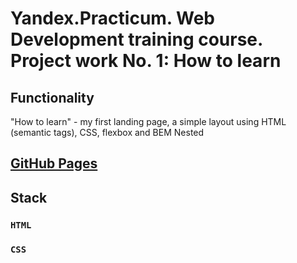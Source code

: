 # __Yandex.Practicum. Web Development training course. Project work No. 1: How to learn__

## __Functionality__
"How to learn" - my first landing page, a simple layout using HTML (semantic tags), CSS, flexbox and BEM Nested

## __[GitHub Pages](https://At0m234.github.io/how-to-learn-first/)__
## __Stack__

### `HTML`
### `CSS`
